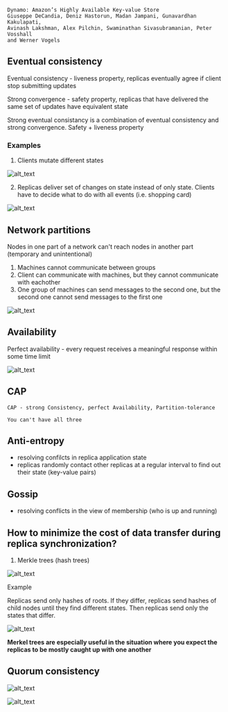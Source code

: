 ```
Dynamo: Amazon’s Highly Available Key-value Store 
Giuseppe DeCandia, Deniz Hastorun, Madan Jampani, Gunavardhan Kakulapati,
Avinash Lakshman, Alex Pilchin, Swaminathan Sivasubramanian, Peter Vosshall
and Werner Vogels 
```

## Eventual consistency

Eventual consistency - liveness property, replicas eventually agree if client stop submitting updates

Strong convergence - safety property, replicas that have delivered the same set of updates have equivalent state

Strong eventual consistancy is a combination of eventual consistency and strong convergence. Safety + liveness property

### Examples 

1. Clients mutate different states

![alt_text](images/different_states.png "image_tooltip")

2. Replicas deliver set of changes on state instead of only state. 
Clients have to decide what to do with all events (i.e. shopping card)

![alt_text](images/sequence_of_state_changes.png "image_tooltip")

## Network partitions

Nodes in one part of a network can't reach nodes in another part (temporary and unintentional)

1. Machines cannot communicate between groups
2. Client can communicate with machines, but they cannot communicate with eachother
3. One group of machines can send messages to the second one, but the second one cannot send messages to the first one

![alt_text](images/network_partitions.png "image_tooltip")

## Availability

Perfect availability - every request receives a meaningful response within some time limit

![alt_text](images/availability.png "image_tooltip")

## CAP

```
CAP - strong Consistency, perfect Availability, Partition-tolerance

You can't have all three
```

## Anti-entropy
- resolving confilcts in replica application state
- replicas randomly contact other replicas at a regular interval to find out their state (key-value pairs)

## Gossip
- resolving conflicts in the view of membership (who is up and running)

## How to minimize the cost of data transfer during replica synchronization?

1. Merkle trees (hash trees)

![alt_text](images/merkle_tree.png "image_tooltip")

Example 

Replicas send only hashes of roots. If they differ, replicas send hashes of child nodes until they find different states. Then replicas send only the states that differ.

![alt_text](images/merkle_tree_example.png "image_tooltip")

**Merkel trees are especially useful in the situation where you expect the replicas to be mostly caught up with one another**


## Quorum consistency

![alt_text](images/quorum_consistency.png "image_tooltip")

![alt_text](images/quorum_consistency_example.png "image_tooltip")

